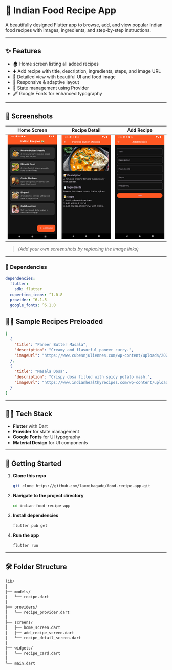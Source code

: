 # 🍛 Indian Food Recipe App

A beautifully designed Flutter app to browse, add, and view popular Indian food recipes with images, ingredients, and step-by-step instructions.

---

## ✨ Features

- 🏠 Home screen listing all added recipes
- ➕ Add recipe with title, description, ingredients, steps, and image URL
- 📄 Detailed view with beautiful UI and food image
- 📱 Responsive & adaptive layout
- 💾 State management using Provider
- 🖋 Google Fonts for enhanced typography

---

## 📸 Screenshots

| Home Screen | Recipe Detail | Add Recipe |
|-------------|---------------|-------------|
| <img src="home.png" alt="img not found"> | <img src="recipe_details.png" alt="img not found"> | <img src="add_recipe.png" alt="img not found"> |

> *(Add your own screenshots by replacing the image links)*

---

### 🧰 Dependencies

```yaml
dependencies:
  flutter:
    sdk: flutter
  cupertino_icons: ^1.0.8
  provider: ^6.1.5
  google_fonts: ^6.1.0
```


## 🧑‍🍳 Sample Recipes Preloaded

```json
[
  {
    "title": "Paneer Butter Masala",
    "description": "Creamy and flavorful paneer curry.",
    "imageUrl": "https://www.cubesnjuliennes.com/wp-content/uploads/2020/07/Paneer-Butter-Masala-Recipe.jpg"
  },
  {
    "title": "Masala Dosa",
    "description": "Crispy dosa filled with spicy potato mash.",
    "imageUrl": "https://www.indianhealthyrecipes.com/wp-content/uploads/2021/08/masala-dosa-recipe.jpg"
  }
]
````

---

## 🧑‍💻 Tech Stack

* **Flutter** with Dart
* **Provider** for state management
* **Google Fonts** for UI typography
* **Material Design** for UI components

---

## 🚀 Getting Started

1. **Clone this repo**

   ```bash
   git clone https://github.com/laxmibagade/food-recipe-app.git
   ```

2. **Navigate to the project directory**

   ```bash
   cd indian-food-recipe-app
   ```

3. **Install dependencies**

   ```bash
   flutter pub get
   ```

4. **Run the app**

   ```bash
   flutter run
   ```

---

## 🛠 Folder Structure

```
lib/
│
├── models/
│   └── recipe.dart
│
├── providers/
│   └── recipe_provider.dart
│
├── screens/
│   ├── home_screen.dart
│   ├── add_recipe_screen.dart
│   └── recipe_detail_screen.dart
│
├── widgets/
│   └── recipe_card.dart
│
└── main.dart
```





